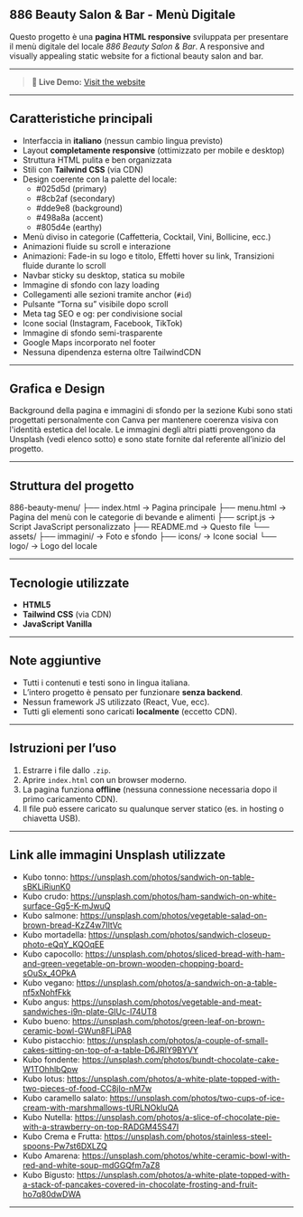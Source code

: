 
## 886 Beauty Salon & Bar - Menù Digitale

Questo progetto è una **pagina HTML responsive** sviluppata per presentare il menù digitale del locale *886 Beauty Salon & Bar*.
A responsive and visually appealing static website for a fictional beauty salon and bar.

---

> **🔗 Live Demo:** [Visit the website](https://aliyecodes.github.io/886-beauty-salon-bar/)

---

## Caratteristiche principali

- Interfaccia in **italiano** (nessun cambio lingua previsto)
- Layout **completamente responsive** (ottimizzato per mobile e desktop)
- Struttura HTML pulita e ben organizzata
- Stili con **Tailwind CSS** (via CDN)
- Design coerente con la palette del locale: 
   - #025d5d (primary)
   - #8cb2af (secondary)
   - #dde9e8 (background)
   - #498a8a (accent)
   - #805d4e (earthy)
- Menù diviso in categorie (Caffetteria, Cocktail, Vini, Bollicine, ecc.)
- Animazioni fluide su scroll e interazione 
- Animazioni: Fade-in su logo e titolo, Effetti hover su link, Transizioni fluide durante lo scroll
- Navbar sticky su desktop, statica su mobile
- Immagine di sfondo con lazy loading
- Collegamenti alle sezioni tramite anchor (`#id`)
- Pulsante “Torna su” visibile dopo scroll
- Meta tag SEO e og: per condivisione social
- Icone social (Instagram, Facebook, TikTok)
- Immagine di sfondo semi-trasparente
- Google Maps incorporato nel footer
- Nessuna dipendenza esterna oltre TailwindCDN

---

## Grafica e Design
  Background della pagina e immagini di sfondo per la sezione Kubi sono stati progettati personalmente con Canva per mantenere coerenza visiva con l'identità estetica del locale.
  Le immagini degli altri piatti provengono da Unsplash (vedi elenco sotto) e sono state fornite dal referente all’inizio del progetto.

---

## Struttura del progetto
886-beauty-menu/
├── index.html → Pagina principale
├── menu.html → Pagina del menù con le categorie di bevande e alimenti
├── script.js → Script JavaScript personalizzato
├── README.md → Questo file
└── assets/
├── immagini/ → Foto e sfondo
├── icons/ → Icone social
└── logo/ → Logo del locale

---

## Tecnologie utilizzate

- **HTML5**
- **Tailwind CSS** (via CDN)
- **JavaScript Vanilla**

---

## Note aggiuntive

- Tutti i contenuti e testi sono in lingua italiana.
- L’intero progetto è pensato per funzionare **senza backend**.
- Nessun framework JS utilizzato (React, Vue, ecc).
- Tutti gli elementi sono caricati **localmente** (eccetto CDN).

---

## Istruzioni per l’uso

1. Estrarre i file dallo `.zip`.
2. Aprire `index.html` con un browser moderno.
3. La pagina funziona **offline** (nessuna connessione necessaria dopo il primo caricamento CDN).
4. Il file può essere caricato su qualunque server statico (es. in hosting o chiavetta USB).

---

## Link alle immagini Unsplash utilizzate
- Kubo tonno: https://unsplash.com/photos/sandwich-on-table-sBKLiRiunK0
- Kubo crudo: https://unsplash.com/photos/ham-sandwich-on-white-surface-Gg5-K-mJwuQ
- Kubo salmone: https://unsplash.com/photos/vegetable-salad-on-brown-bread-KzZ4w7IltVc
- Kubo mortadella: https://unsplash.com/photos/sandwich-closeup-photo-eQqY_KQOqEE
- Kubo capocollo: https://unsplash.com/photos/sliced-bread-with-ham-and-green-vegetable-on-brown-wooden-chopping-board-sOuSx_4OPkA
- Kubo vegano: https://unsplash.com/photos/a-sandwich-on-a-table-nf5xNohfFkk
- Kubo angus: https://unsplash.com/photos/vegetable-and-meat-sandwiches-i9n-plate-GIUc-l74UT8
- Kubo bueno: https://unsplash.com/photos/green-leaf-on-brown-ceramic-bowl-GWun8FLiPA8
- Kubo pistacchio: https://unsplash.com/photos/a-couple-of-small-cakes-sitting-on-top-of-a-table-D6JRlY9BYVY
- Kubo fondente: https://unsplash.com/photos/bundt-chocolate-cake-W1TOhhlbQpw
- Kubo lotus: https://unsplash.com/photos/a-white-plate-topped-with-two-pieces-of-food-CC8jIo-nM7w
- Kubo caramello salato: https://unsplash.com/photos/two-cups-of-ice-cream-with-marshmallows-tURLNOkIuQA
- Kubo Nutella: https://unsplash.com/photos/a-slice-of-chocolate-pie-with-a-strawberry-on-top-RADGM45S47I
- Kubo Crema e Frutta: https://unsplash.com/photos/stainless-steel-spoons-Pw7st6DXLZQ
- Kubo Amarena: https://unsplash.com/photos/white-ceramic-bowl-with-red-and-white-soup-mdGGQfm7aZ8
- Kubo Bigusto: https://unsplash.com/photos/a-white-plate-topped-with-a-stack-of-pancakes-covered-in-chocolate-frosting-and-fruit-ho7q80dwDWA

---


